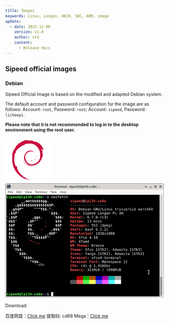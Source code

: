 ```yaml
---
title: Images
keywords: Linux, Longan, H618, SBC, ARM, image
update:
  - date: 2023-12-08
    version: v1.0
    author: ztd
    content:
      - Release docs
---
```


## Sipeed official images

### Debian

Sipeed Official Image is based on the modified and adapted Debian system.

The default account and password configuration for the image are as follows:
Account: `root`, Password: `root`;
Account: `sipeed`, Password: `licheepi`.

**Please note that it is not recommended to log in to the desktop environment using the root user.**

![debian](./../../../../zh/longan/h618/lpi3h/assets/images/debian.png)  
![debian_neofetch](./../../../../zh/longan/h618/lpi3h/assets/images/debian_neofetch.png)  

Download:

百度网盘：[Click me](https://pan.baidu.com/s/1VGaARAq6dbicFy4VOytRuw) 提取码: cd68
Mega：[Click me](https://mega.nz/folder/gt50zDoC#LgRvHVCzWTUgGohKoMtlqA)

<!--
### Android 12

TBD
-->
